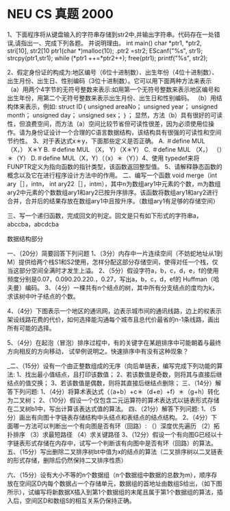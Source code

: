 # NEU CS 真题 2000

1、下面程序将从键盘输入的字符串存储到str2中,并输出字符串。代码存在一处错误,请指出一、完成下列各题。
并说明理由。
 int main()
 char *ptr1, *ptr2, stri[10], str2[10
 ptr1(char *)malloc(10);
.ptr2 =str2;
 EScanf("%s", str1);
 strcpy(ptr1,str1);
 while (*ptr1 ++=*ptr2++);
 free(ptr1);
 printf("%s", str2);


2、假定身份证的构成为:地区编号（6位十进制数）、出生年份（4位十进制数）、出生月份、出生日、性别编码（3位十进制数）。它可以用下面两种方法来表示
（a）用两个4字节的无符号整数来表示:如用第一个无符号整数来表示地区编号和出生年份，用第二个无符号整数来表示出生月份、出生日和性别编码。
（b）用结构体来表示，例如:
 struct ID｛
 unsigned areaNo；
 unsigned year；
 unsigned month；
 unsigned day；
 unsigned sex；
｝；
显然，方法（b）具有很好的可读性，但浪费空间，而方法（a）空间比较节省但可读性很差，因为必须使用位操作。请为身份证设计一个合理的C语言数据结构，该结构具有很强的可读性和空间节约性。
3、对于表达式x＊y，下面那些定义是否正确。
 A. ＃define MUL （X，） X＊Y
 B. ＃define MUL （X， Y）（X＊Y）
 C. ＃define MUL （X，） （）＊（Y）
D.＃define MUL（X，Y）（（x）＊（Y））4、使用 typedef来将 FUNPTR定义为指向函数的指针类型，该函数返回整型值。
5、请解释静态函数的概念以及它在进行程序设计方法中的作用。
二、编写一个函数 void merge（int ary［］，intn， int ary22［］，intm），其中n为数组ary1中元素的个数，m为数组ary2中元素的个数数组ary1和ary2已按升序排序。该函数将数组ary1和ary2进行合并，合并后的结果存放在数组ary1中且按升序。（数组ary1有足够的存储空间）

三、写一个递归函数，完成回文的判定。回文是只有如下形式的字符串a，abccba，abcdcba

数据结构部分


一、（20分）简要回答下列问题
1、（3分）内存中一片连续空间（不妨蛇地址从1到M）提供给两个栈S1和S2使用，怎样分配这部分存储空间，使得对任一个栈，仅当这部分空间全满时才发生上溢。
2、（5分）假设字符a，b，c，d，e，f的使用频度分别是0.07，0.090.20.220.，0.27，写出a，b，c，d，ef的 Huffman（哈夫曼）编码。
3、（4分）一棵共有n个结点的树，其中所有分支结点的度均为k，求该树中叶子结点的个数。

4、（4分）下图表示一个地区的通讯网，边表示城市间的通讯线路，边上的权表示架设线路花费的代价，如何选择能沟通每个城市且总代价最省的n-1条线路，画出所有可能的选择。

5、（4分）在起泡（冒泡）排序过程中，有的关键字在某趟排序中可能朝着与最终方向相反的方向移动，
试举例说明之。快速排序中有没有这种现象？

_二、（15分）设有一个由正整数组成的无序（向后单链表，编写完成下列功能的算法:
1、找出最小值结点，且打印该数值；
2、若该数值是奇数，则将其与直接后继结点的值交换；
3、若该数值是偶数，则将其直接后继结点删除；
三、（14分）解答下列问题:
1、（4分）将算术表达式（（a+b）+c＊（d+e）+f）＊（g+h）转化为二叉树；
2、（10分）假设一个仅包含二元运算符的算术表达式以链表形式存储在二叉树b1中，写出计算该表达式值的算法。
四、（21分）解答下列问题:
1、（5分）画出有向图十字链表存储结构中头结点和表结点的结点结构。
2、（4分）下面哪一方法可以判断出一个有向图是否有环（回路）:
（）深度优先遍历
（2）拓扑排序
（3）求最短路径
（4）求关键路径
3、（12分）假设一个有向图G已经以十字链表形式存储在内存中，试写一个判断该有向图中是否有环（回路）的算法。
五、（15分）写出删除二叉排序树bt中值为x的结点的算法（二叉排序树以二叉链表的形式存储，删除后仍然保持二叉排序性质）

六、（15分）设有大小不等的n个数据组（n个数据组中数据的总数为m），顺序存放在空间区D内每个数据占一个存储单元，数据组的首地址由数组S给出，（如下图所示），试编写将新数据X插入到第1个数据组的末尾且属于第1个数据组的算法，插入后，空间区D和数组S的相互关系仍保持正确。

